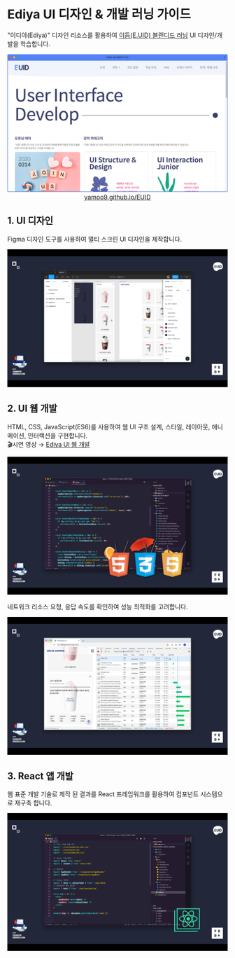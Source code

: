 # Ediya UI 디자인 & 개발 러닝 가이드

"이디야(Ediya)" 디자인 리소스를 활용하여 [이듬(E.UID) 블렌디드 러닝](https://yamoo9.github.io/EUID) UI 디자인/개발을 학습합니다.

<figure style="margin: 0">
  <img src="./_/E.UID.png" alt="이듬(E.UID) 블렌디드 러닝">
  <figcaption style="text-align: center"><a target="_blank" href="http://yamoo9.github.io/EUID">yamoo9.github.io/EUID</a></figcaption>
</figure>

## 1. UI 디자인

Figma 디자인 도구를 사용하여 멀티 스크린 UI 디자인을 제작합니다.

<img src="_/01-ui-design.png" alt>

## 2. UI 웹 개발

HTML, CSS, JavaScript(ES6)를 사용하여 웹 UI 구조 설계, 스타일, 레이아웃, 애니메이션, 인터랙션을 구현합니다.<br>
🎬시연 영상 → <a href="https://www.youtube.com/watch?v=Qat54yulTHM">Ediya UI 웹 개발</a>

<img src="_/02-ui-web1.png" alt>

네트워크 리소스 요청, 응답 속도를 확인하여 성능 최적화를 고려합니다.

<img src="_/02-ui-web2.png" alt>

## 3. React 앱 개발

웹 표준 개발 기술로 제작 된 결과를 React 프레임워크를 활용하여 컴포넌트 시스템으로 재구축 합니다.

<img src="_/03-react.png" alt>
